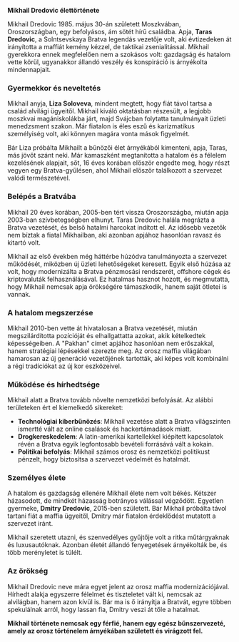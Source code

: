 **Mikhail Dredovic élettörténete**  

Mikhail Dredovic 1985. május 30-án született Moszkvában, Oroszországban, egy befolyásos, ám sötét hírű családba. Apja, **Taras Dredovic**, a Solntsevskaya Bratva legendás vezetője volt, aki évtizedeken át irányította a maffiát kemény kézzel, de taktikai zsenialitással. Mikhail gyerekkora ennek megfelelően nem a szokásos volt: gazdagság és hatalom vette körül, ugyanakkor állandó veszély és konspiráció is árnyékolta mindennapjait.  

### **Gyermekkor és neveltetés**  
Mikhail anyja, **Liza Soloveva**, mindent megtett, hogy fiát távol tartsa a család alvilági ügyeitől. Mikhail kiváló oktatásban részesült, a legjobb moszkvai magániskolákba járt, majd Svájcban folytatta tanulmányait üzleti menedzsment szakon. Már fiatalon is éles eszű és karizmatikus személyiség volt, aki könnyen magára vonta mások figyelmét.  

Bár Liza próbálta Mikhailt a bűnözői élet árnyékából kimenteni, apja, Taras, más jövőt szánt neki. Már kamaszként megtanította a hatalom és a félelem kezelésének alapjait, sőt, 16 éves korában először engedte meg, hogy részt vegyen egy Bratva-gyűlésen, ahol Mikhail először találkozott a szervezet valódi természetével.  

### **Belépés a Bratvába**  
Mikhail 20 éves korában, 2005-ben tért vissza Oroszországba, miután apja 2003-ban szívbetegségben elhunyt. Taras Dredovic halála megrázta a Bratva vezetését, és belső hatalmi harcokat indított el. Az idősebb vezetők nem bíztak a fiatal Mikhailban, aki azonban apjához hasonlóan ravasz és kitartó volt.  

Mikhail az első években még háttérbe húzódva tanulmányozta a szervezet működését, miközben új üzleti lehetőségeket keresett. Egyik első húzása az volt, hogy modernizálta a Bratva pénzmosási rendszerét, offshore cégek és kriptovaluták felhasználásával. Ez hatalmas hasznot hozott, és megmutatta, hogy Mikhail nemcsak apja örökségére támaszkodik, hanem saját ötletei is vannak.  

### **A hatalom megszerzése**  
Mikhail 2010-ben vette át hivatalosan a Bratva vezetését, miután megszilárdította pozícióját és elhallgattatta azokat, akik kételkedtek képességeiben. A "Pakhan" címet apjához hasonlóan nem erőszakkal, hanem stratégiai lépésekkel szerezte meg. Az orosz maffia világában hamarosan az új generáció vezetőjének tartották, aki képes volt kombinálni a régi tradíciókat az új kor eszközeivel.  

### **Működése és hírhedtsége**  
Mikhail alatt a Bratva tovább növelte nemzetközi befolyását. Az alábbi területeken ért el kiemelkedő sikereket:  
- **Technológiai kiberbűnözés**: Mikhail vezetése alatt a Bratva világszinten ismertté vált az online csalások és hackertámadások miatt.  
- **Drogkereskedelem**: A latin-amerikai kartellekkel kiépített kapcsolatok révén a Bratva egyik legfontosabb bevételi forrásává vált a kokain.  
- **Politikai befolyás**: Mikhail számos orosz és nemzetközi politikust pénzelt, hogy biztosítsa a szervezet védelmét és hatalmát.  

### **Személyes élete**  
A hatalom és gazdagság ellenére Mikhail élete nem volt békés. Kétszer házasodott, de mindkét házasság botrányos válással végződött. Egyetlen gyermeke, **Dmitry Dredovic**, 2015-ben született. Bár Mikhail próbálta távol tartani fiát a maffia ügyeitől, Dmitry már fiatalon érdeklődést mutatott a szervezet iránt.  

Mikhail szeretett utazni, és szenvedélyes gyűjtője volt a ritka műtárgyaknak és luxusautóknak. Azonban életét állandó fenyegetések árnyékolták be, és több merényletet is túlélt.  

### **Az örökség**  
Mikhail Dredovic neve mára egyet jelent az orosz maffia modernizációjával. Hírhedt alakja egyszerre félelmet és tiszteletet vált ki, nemcsak az alvilágban, hanem azon kívül is. Bár ma is ő irányítja a Bratvát, egyre többen spekulálnak arról, hogy lassan fia, Dmitry veszi át tőle a hatalmat.  

**Mikhail története nemcsak egy férfié, hanem egy egész bűnszervezeté, amely az orosz történelem árnyékában született és virágzott fel.**  
